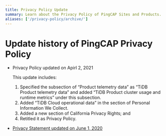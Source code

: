 ```yaml
---
title: Privacy Policy Update
summary: Learn about the Privacy Policy of PingCAP Sites and Products.
aliases: ['/privacy-policy/archive/']
---
```


# Update history of PingCAP Privacy Policy

- Privacy Policy updated on Apirl 2, 2021

  This update includes:

  1. Specified the subsection of “Product telemetry data” as “TiDB Product telemetry data” and added “TiDB Product cluster usage and runtime metrics” under this subsection.
  2. Added “TiDB Cloud operational data” in the section of Personal Information We Collect.
  3. Added a new section of California Privacy Rights; and
  4. Retitled it as Privacy Policy.

- [Privacy Statement updated on June 1, 2020](/legal/privacy-policy/archive/20200601-20210401)
